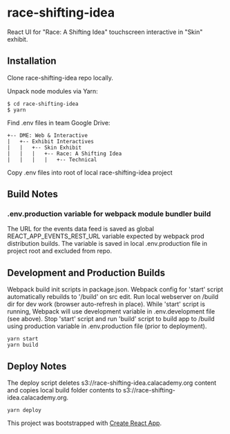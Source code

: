 # race-shifting-idea
React UI for "Race: A Shifting Idea" touchscreen interactive in "Skin"
exhibit.

## Installation

Clone race-shifting-idea repo locally.

Unpack node modules via Yarn:

```
$ cd race-shifting-idea
$ yarn
```

Find .env files in team Google Drive:
```
+-- DME: Web & Interactive
|   +-- Exhibit Interactives
|   |   +-- Skin Exhibit
|   |   |   +-- Race: A Shifting Idea
|   |   |   |   +-- Technical
```

Copy .env files into root of local race-shifting-idea project

## Build Notes

### .env.production variable for webpack module bundler build
The URL for the events data feed is saved as global REACT_APP_EVENTS_REST_URL
variable expected by webpack prod distribution builds. The variable is
saved in local .env.production file in project root and excluded from repo.

## Development and Production Builds

Webpack build init scripts in package.json. Webpack config for 'start' script
automatically rebuilds to '/build' on src edit. Run local webserver on /build
dir for dev work (browser auto-refresh in place). While 'start' script is
running, Webpack will use development variable in .env.development file (see
  above). Stop 'start' script and run 'build' script to build app to /build
  using production variable in .env.production file (prior to deployment).

```
yarn start
yarn build
```

## Deploy Notes

The deploy script deletes s3://race-shifting-idea.calacademy.org content and
copies local build folder contents to s3://race-shifting-idea.calacademy.org.

```
yarn deploy
```

This project was bootstrapped with [Create React App](https://github.com/facebookincubator/create-react-app).

